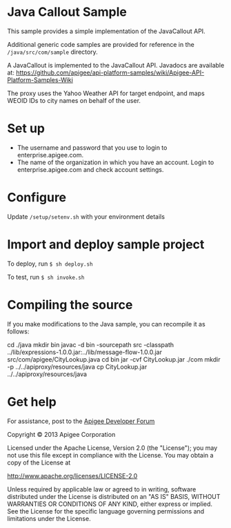 # Java Callout Sample

This sample provides a simple implementation of the JavaCallout API.

Additional generic code samples are provided for reference in the `/java/src/com/sample` directory.

A JavaCallout is implemented to the JavaCallout API. Javadocs are available at:
https://github.com/apigee/api-platform-samples/wiki/Apigee-API-Platform-Samples-Wiki

The proxy uses the Yahoo Weather API for target endpoint, and maps WEOID IDs to city names on behalf of the user.

# Set up

* The username and password that you use to login to enterprise.apigee.com.
* The name of the organization in which you have an account. Login to 
  enterprise.apigee.com and check account settings.

# Configure 

Update `/setup/setenv.sh` with your environment details

# Import and deploy sample project

To deploy, run `$ sh deploy.sh`

To test, run `$ sh invoke.sh`

# Compiling the source

If you make modifications to the Java sample, you can recompile it as follows:

  cd ./java
  mkdir bin
  javac -d bin -sourcepath src -classpath ../lib/expressions-1.0.0.jar:../lib/message-flow-1.0.0.jar src/com/apigee/CityLookup.java
  cd bin
  jar -cvf CityLookup.jar ./com
  mkdir -p ../../apiproxy/resources/java
  cp CityLookup.jar ../../apiproxy/resources/java

# Get help

For assistance, post to the [Apigee Developer Forum](http://support.apigee.com)

Copyright © 2013 Apigee Corporation

Licensed under the Apache License, Version 2.0 (the "License"); you may not use
this file except in compliance with the License. You may obtain a copy
of the License at

http://www.apache.org/licenses/LICENSE-2.0

Unless required by applicable law or agreed to in writing, software
distributed under the License is distributed on an "AS IS" BASIS,
WITHOUT WARRANTIES OR CONDITIONS OF ANY KIND, either express or implied.
See the License for the specific language governing permissions and
limitations under the License.
